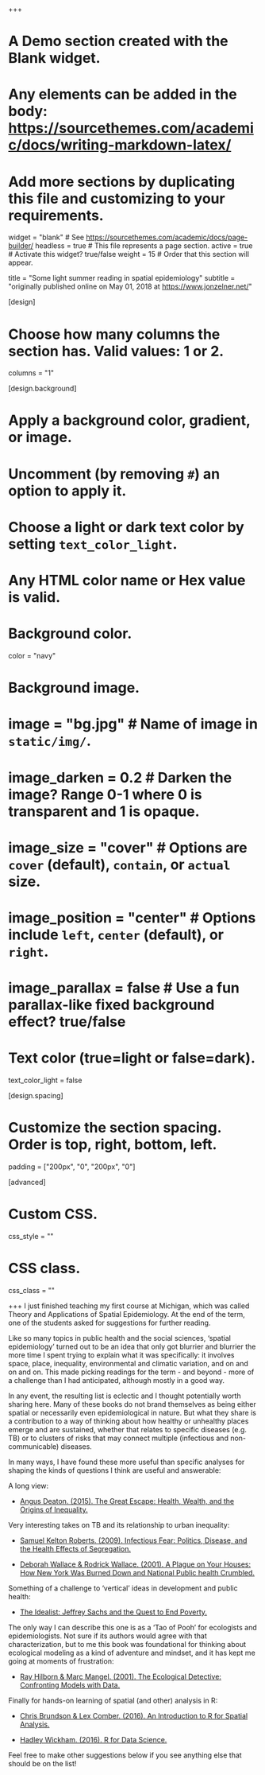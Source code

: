 +++
# A Demo section created with the Blank widget.
# Any elements can be added in the body: https://sourcethemes.com/academic/docs/writing-markdown-latex/
# Add more sections by duplicating this file and customizing to your requirements.

widget = "blank"  # See https://sourcethemes.com/academic/docs/page-builder/
headless = true  # This file represents a page section.
active = true  # Activate this widget? true/false
weight = 15  # Order that this section will appear.

title = "Some light summer reading in spatial epidemiology"
subtitle = "originally published online on May 01, 2018 at https://www.jonzelner.net/"

[design]
  # Choose how many columns the section has. Valid values: 1 or 2.
  columns = "1"

[design.background]
  # Apply a background color, gradient, or image.
  #   Uncomment (by removing `#`) an option to apply it.
  #   Choose a light or dark text color by setting `text_color_light`.
  #   Any HTML color name or Hex value is valid.

  # Background color.
color = "navy"
  
  # Background image.
  # image = "bg.jpg"  # Name of image in `static/img/`.
  # image_darken = 0.2  # Darken the image? Range 0-1 where 0 is transparent and 1 is opaque.
  # image_size = "cover"  #  Options are `cover` (default), `contain`, or `actual` size.
  # image_position = "center"  # Options include `left`, `center` (default), or `right`.
  # image_parallax = false  # Use a fun parallax-like fixed background effect? true/false
  
  # Text color (true=light or false=dark).
  text_color_light = false

[design.spacing]
  # Customize the section spacing. Order is top, right, bottom, left.
  padding = ["200px", "0", "200px", "0"]

[advanced]
 # Custom CSS. 
 css_style = ""
 
 # CSS class.
 css_class = ""

+++
I just finished teaching my first course at Michigan, which was called Theory and Applications of Spatial Epidemiology. At the end of the term, one of the students asked for suggestions for further reading.

Like so many topics in public health and the social sciences, ‘spatial epidemiology’ turned out to be an idea that only got blurrier and blurrier the more time I spent trying to explain what it was specifically: it involves space, place, inequality, environmental and climatic variation, and on and on and on. This made picking readings for the term - and beyond - more of a challenge than I had anticipated, although mostly in a good way.

In any event, the resulting list is eclectic and I thought potentially worth sharing here. Many of these books do not brand themselves as being either spatial or necessarily even epidemiological in nature. But what they share is a contribution to a way of thinking about how healthy or unhealthy places emerge and are sustained, whether that relates to specific diseases (e.g. TB) or to clusters of risks that may connect multiple (infectious and non-communicable) diseases.

In many ways, I have found these more useful than specific analyses for shaping the kinds of questions I think are useful and answerable:

A long view:

- [Angus Deaton. (2015). The Great Escape: Health, Wealth, and the Origins of Inequality.](https://www.amazon.com/Great-Escape-Health-Origins-Inequality/dp/0691165629/ref=sr_1_1?s=books&ie=UTF8&qid=1523648549&sr=1-1&keywords=angus+deaton+great+escape)

Very interesting takes on TB and its relationship to urban inequality:

- [Samuel Kelton Roberts. (2009). Infectious Fear: Politics, Disease, and the Health Effects of Segregation.](https://www.amazon.com/Infectious-Fear-Politics-Segregation-Medicine/dp/0807859346/ref=sr_1_1?s=books&ie=UTF8&qid=1523648262&sr=1-1&keywords=infectious+fear)

- [Deborah Wallace & Rodrick Wallace. (2001). A Plague on Your Houses: How New York Was Burned Down and National Public health Crumbled.](https://www.amazon.com/s/ref=nb_sb_noss_2?url=search-alias%3Dstripbooks&field-keywords=a+plague+on+your+houses)

Something of a challenge to ‘vertical’ ideas in development and public health:

- [The Idealist: Jeffrey Sachs and the Quest to End Poverty.](https://www.amazon.com/Idealist-Jeffrey-Sachs-Poverty-Hardcover/dp/B00GSD203S/ref=sr_1_2?ie=UTF8&qid=1523647727&sr=8-2&keywords=the+idealist+nina+munk)

The only way I can describe this one is as a ‘Tao of Pooh’ for ecologists and epidemiologists. Not sure if its authors would agree with that characterization, but to me this book was foundational for thinking about ecological modeling as a kind of adventure and mindset, and it has kept me going at moments of frustration:

- [Ray Hilborn & Marc Mangel. (2001). The Ecological Detective: Confronting Models with Data.](https://www.amazon.com/Ecological-Detective-Confronting-Models-Data/dp/0691034974/ref=sr_1_1?s=books&ie=UTF8&qid=1523648022&sr=1-1&keywords=the+ecological+detective)

Finally for hands-on learning of spatial (and other) analysis in R:

- [Chris Brundson & Lex Comber. (2016). An Introduction to R for Spatial Analysis.](https://www.amazon.com/Introduction-Spatial-Analysis-Mapping/dp/1446272958/ref=sr_1_3?s=books&ie=UTF8&qid=1523647937&sr=1-3&keywords=spatial+r)

- [Hadley Wickham. (2016). R for Data Science.](https://www.amazon.com/Data-Science-Transform-Visualize-Model/dp/1491910399/ref=pd_sim_14_4?_encoding=UTF8&pd_rd_i=1491910399&pd_rd_r=RWTXF7QVAMPG3NCWVW5Y&pd_rd_w=oufv2&pd_rd_wg=jkhfZ&psc=1&refRID=RWTXF7QVAMPG3NCWVW5Y)

Feel free to make other suggestions below if you see anything else that should be on the list!
